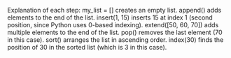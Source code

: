 Explanation of each step:
my_list = [] creates an empty list.
append() adds elements to the end of the list.
insert(1, 15) inserts 15 at index 1 (second position, since Python uses 0-based indexing).
extend([50, 60, 70]) adds multiple elements to the end of the list.
pop() removes the last element (70 in this case).
sort() arranges the list in ascending order.
index(30) finds the position of 30 in the sorted list (which is 3 in this case).

